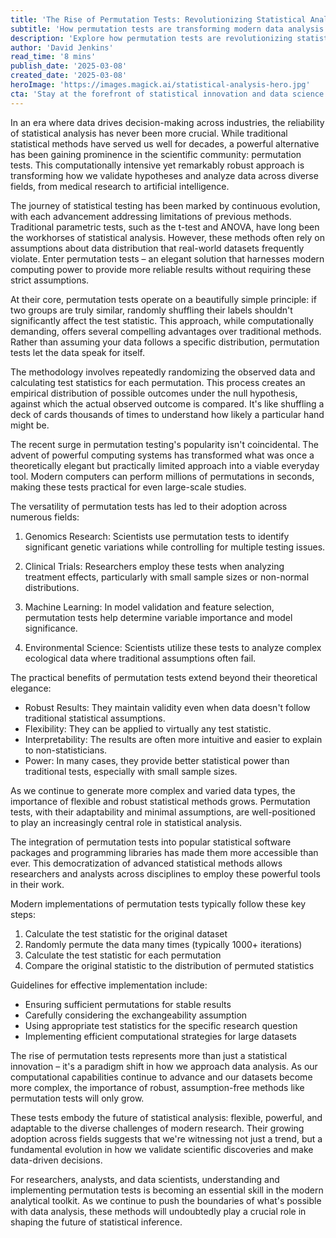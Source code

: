 ```yaml
---
title: 'The Rise of Permutation Tests: Revolutionizing Statistical Analysis in the Digital Age'
subtitle: 'How permutation tests are transforming modern data analysis across industries'
description: 'Explore how permutation tests are revolutionizing statistical analysis in the digital age. This comprehensive guide examines their growing importance across industries, from genomics to machine learning, and how they\'re transforming data-driven decision making with their robust, assumption-free approach.'
author: 'David Jenkins'
read_time: '8 mins'
publish_date: '2025-03-08'
created_date: '2025-03-08'
heroImage: 'https://images.magick.ai/statistical-analysis-hero.jpg'
cta: 'Stay at the forefront of statistical innovation and data science developments - follow MagickAI on LinkedIn for regular insights and expert perspectives on the evolving landscape of data analytics and artificial intelligence.'
---
```


In an era where data drives decision-making across industries, the reliability of statistical analysis has never been more crucial. While traditional statistical methods have served us well for decades, a powerful alternative has been gaining prominence in the scientific community: permutation tests. This computationally intensive yet remarkably robust approach is transforming how we validate hypotheses and analyze data across diverse fields, from medical research to artificial intelligence.

The journey of statistical testing has been marked by continuous evolution, with each advancement addressing limitations of previous methods. Traditional parametric tests, such as the t-test and ANOVA, have long been the workhorses of statistical analysis. However, these methods often rely on assumptions about data distribution that real-world datasets frequently violate. Enter permutation tests – an elegant solution that harnesses modern computing power to provide more reliable results without requiring these strict assumptions.

At their core, permutation tests operate on a beautifully simple principle: if two groups are truly similar, randomly shuffling their labels shouldn't significantly affect the test statistic. This approach, while computationally demanding, offers several compelling advantages over traditional methods. Rather than assuming your data follows a specific distribution, permutation tests let the data speak for itself.

The methodology involves repeatedly randomizing the observed data and calculating test statistics for each permutation. This process creates an empirical distribution of possible outcomes under the null hypothesis, against which the actual observed outcome is compared. It's like shuffling a deck of cards thousands of times to understand how likely a particular hand might be.

The recent surge in permutation testing's popularity isn't coincidental. The advent of powerful computing systems has transformed what was once a theoretically elegant but practically limited approach into a viable everyday tool. Modern computers can perform millions of permutations in seconds, making these tests practical for even large-scale studies.

The versatility of permutation tests has led to their adoption across numerous fields:

1. Genomics Research: Scientists use permutation tests to identify significant genetic variations while controlling for multiple testing issues.
   
2. Clinical Trials: Researchers employ these tests when analyzing treatment effects, particularly with small sample sizes or non-normal distributions.
   
3. Machine Learning: In model validation and feature selection, permutation tests help determine variable importance and model significance.
   
4. Environmental Science: Scientists utilize these tests to analyze complex ecological data where traditional assumptions often fail.

The practical benefits of permutation tests extend beyond their theoretical elegance:

- Robust Results: They maintain validity even when data doesn't follow traditional statistical assumptions.
- Flexibility: They can be applied to virtually any test statistic.
- Interpretability: The results are often more intuitive and easier to explain to non-statisticians.
- Power: In many cases, they provide better statistical power than traditional tests, especially with small sample sizes.

As we continue to generate more complex and varied data types, the importance of flexible and robust statistical methods grows. Permutation tests, with their adaptability and minimal assumptions, are well-positioned to play an increasingly central role in statistical analysis.

The integration of permutation tests into popular statistical software packages and programming libraries has made them more accessible than ever. This democratization of advanced statistical methods allows researchers and analysts across disciplines to employ these powerful tools in their work.

Modern implementations of permutation tests typically follow these key steps:

1. Calculate the test statistic for the original dataset
2. Randomly permute the data many times (typically 1000+ iterations)
3. Calculate the test statistic for each permutation
4. Compare the original statistic to the distribution of permuted statistics

Guidelines for effective implementation include:

- Ensuring sufficient permutations for stable results
- Carefully considering the exchangeability assumption
- Using appropriate test statistics for the specific research question
- Implementing efficient computational strategies for large datasets

The rise of permutation tests represents more than just a statistical innovation – it's a paradigm shift in how we approach data analysis. As our computational capabilities continue to advance and our datasets become more complex, the importance of robust, assumption-free methods like permutation tests will only grow.

These tests embody the future of statistical analysis: flexible, powerful, and adaptable to the diverse challenges of modern research. Their growing adoption across fields suggests that we're witnessing not just a trend, but a fundamental evolution in how we validate scientific discoveries and make data-driven decisions.

For researchers, analysts, and data scientists, understanding and implementing permutation tests is becoming an essential skill in the modern analytical toolkit. As we continue to push the boundaries of what's possible with data analysis, these methods will undoubtedly play a crucial role in shaping the future of statistical inference.